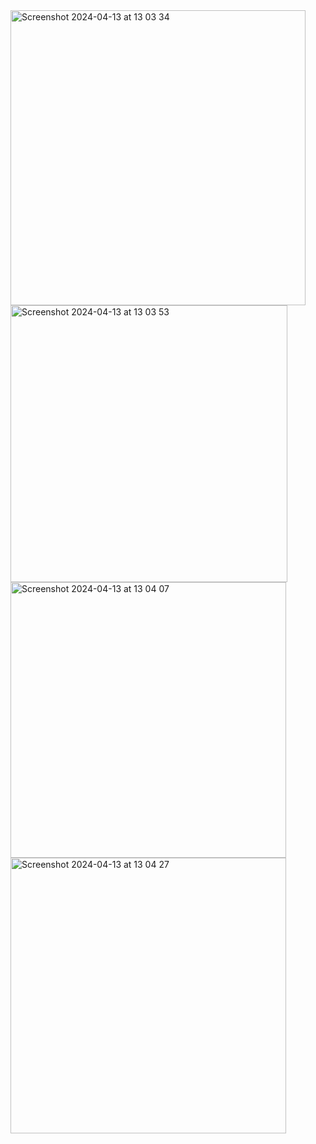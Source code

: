 <img width="472" alt="Screenshot 2024-04-13 at 13 03 34" src="https://github.com/thailalemes/mobile/assets/48499244/91d285d0-2494-44fa-8107-29a9a7dd56ee">
<img width="443" alt="Screenshot 2024-04-13 at 13 03 53" src="https://github.com/thailalemes/mobile/assets/48499244/16c09faa-1a28-476a-9a5f-fb038209b6b4">
<img width="441" alt="Screenshot 2024-04-13 at 13 04 07" src="https://github.com/thailalemes/mobile/assets/48499244/0f0ce972-e081-4398-8d42-60810be7ad39">
<img width="441" alt="Screenshot 2024-04-13 at 13 04 27" src="https://github.com/thailalemes/mobile/assets/48499244/fcc583da-ee4e-41ce-b7fa-867f3fff523f">
